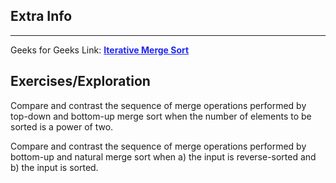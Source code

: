 
<style>
a:link {
    color: #1e28f0;
}
a:visited{
    color: #3c1478;
}
a:hover{
    color: #1e288c;
}
</style>

## Extra Info

-----

Geeks for Geeks Link: [**Iterative Merge Sort**][G4GLink]


[G4GLink]: https://www.geeksforgeeks.org/iterative-merge-sort/


## Exercises/Exploration

Compare and contrast the sequence of merge operations performed by
top-down and bottom-up merge sort when the number of elements to be
sorted is a power of two.

Compare and contrast the sequence of merge operations performed by
bottom-up and natural merge sort when a) the input is reverse-sorted and
b) the input is sorted.

